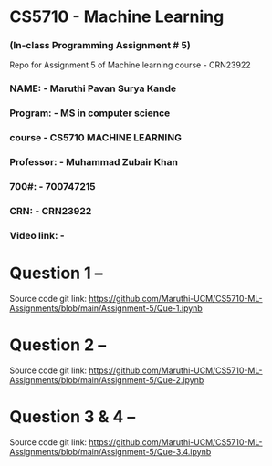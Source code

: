 # CS5710 - Machine Learning 
<h3> (In-class Programming Assignment # 5) </h3>
Repo for Assignment 5 of Machine learning course - CRN23922



<h3>
NAME: - Maruthi Pavan Surya Kande
</h3>
<h3>
Program: - MS in computer science
</h3>
<h3>
course - CS5710 MACHINE LEARNING
</h3>
<h3>
Professor: - Muhammad Zubair Khan
</h3>
<h3>
700#: - 700747215
</h3>
<h3>
CRN: - CRN23922
</h3>
<h3>
Video link: - 
</h3>


# Question 1 – 
Source code git link: https://github.com/Maruthi-UCM/CS5710-ML-Assignments/blob/main/Assignment-5/Que-1.ipynb


 

# Question 2 – 
Source code git link: https://github.com/Maruthi-UCM/CS5710-ML-Assignments/blob/main/Assignment-5/Que-2.ipynb



# Question 3 & 4 – 
Source code git link: https://github.com/Maruthi-UCM/CS5710-ML-Assignments/blob/main/Assignment-5/Que-3,4.ipynb

